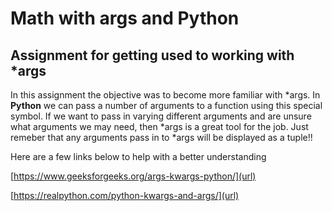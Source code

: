 # Math with args and Python 

## Assignment for getting used to working with *args

In this assignment the objective was to become more familiar with *args. In **Python** we can pass a number of arguments to a function using this special symbol.
If we want to pass in varying different arguments and are unsure what arguments we may need, then *args is a great tool for the job. Just remeber that any arguments pass 
in to *args will be displayed as a tuple!!

Here are a few links below to help with a better understanding 

[https://www.geeksforgeeks.org/args-kwargs-python/](url)


[https://realpython.com/python-kwargs-and-args/](url)

